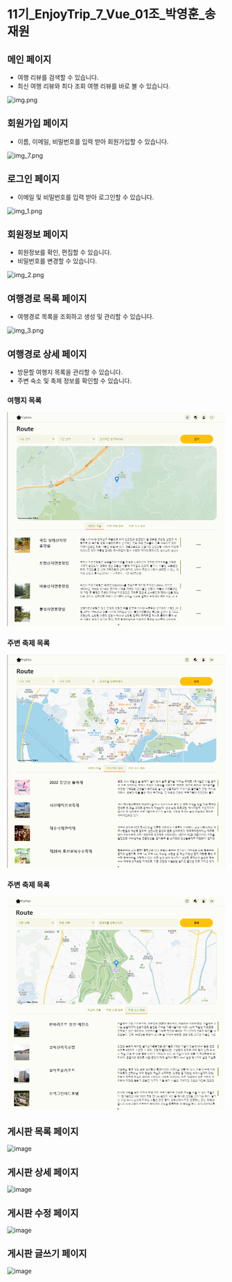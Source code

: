 # 11기_EnjoyTrip_7_Vue_01조_박영훈_송재원

## 메인 페이지
- 여행 리뷰를 검색할 수 있습니다.
- 최신 여행 리뷰와 최다 조회 여행 리뷰를 바로 볼 수 있습니다.

![img.png](img.png)

## 회원가입 페이지
- 이름, 이메일, 비밀번호를 입력 받아 회원가입할 수 있습니다.

![img_7.png](img_7.png)

## 로그인 페이지
- 이메일 및 비밀번호를 입력 받아 로그인할 수 있습니다.

![img_1.png](img_1.png)

## 회원정보 페이지
- 회원정보를 확인, 편집할 수 있습니다.
- 비밀번호를 변경할 수 있습니다.

![img_2.png](img_2.png)

## 여행경로 목록 페이지
- 여행경로 목록을 조회하고 생성 및 관리할 수 있습니다.

![img_3.png](img_3.png)

## 여행경로 상세 페이지
- 방문할 여행지 목록을 관리할 수 있습니다.
- 주변 숙소 및 축제 정보를 확인할 수 있습니다.

### 여행지 목록
![img/img_4.png](img/img_4.png)
### 주변 축제 목록
![img/img_5.png](img/img_5.png)
### 주변 축제 목록
![img/img_6.png](img/img_6.png)

## 게시판 목록 페이지
![image](img/boardList.png)
## 게시판 상세 페이지
![image](img/boardDetail.png)
## 게시판 수정 페이지
![image](img/boardUpdate.png)
## 게시판 글쓰기 페이지
![image](img/boardInsert.png)

